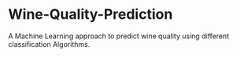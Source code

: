 # Wine-Quality-Prediction
A Machine Learning approach to predict wine quality using different classification Algorithms.
